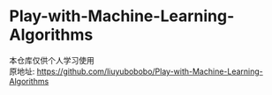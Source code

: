 # Play-with-Machine-Learning-Algorithms

本仓库仅供个人学习使用  
原地址: <a href="https://github.com/liuyubobobo/Play-with-Machine-Learning-Algorithms">https://github.com/liuyubobobo/Play-with-Machine-Learning-Algorithms</a>
